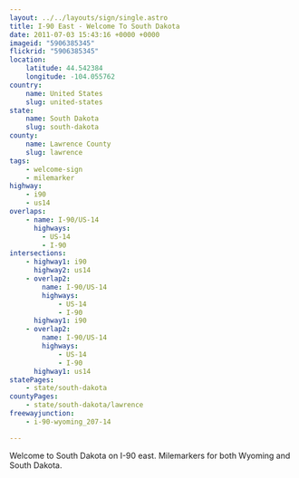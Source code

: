 ```yaml
---
layout: ../../layouts/sign/single.astro
title: I-90 East - Welcome To South Dakota
date: 2011-07-03 15:43:16 +0000 +0000
imageid: "5906385345"
flickrid: "5906385345"
location:
    latitude: 44.542384
    longitude: -104.055762
country:
    name: United States
    slug: united-states
state:
    name: South Dakota
    slug: south-dakota
county:
    name: Lawrence County
    slug: lawrence
tags:
    - welcome-sign
    - milemarker
highway:
    - i90
    - us14
overlaps:
    - name: I-90/US-14
      highways:
        - US-14
        - I-90
intersections:
    - highway1: i90
      highway2: us14
    - overlap2:
        name: I-90/US-14
        highways:
            - US-14
            - I-90
      highway1: i90
    - overlap2:
        name: I-90/US-14
        highways:
            - US-14
            - I-90
      highway1: us14
statePages:
    - state/south-dakota
countyPages:
    - state/south-dakota/lawrence
freewayjunction:
    - i-90-wyoming_207-14

---
```

Welcome to South Dakota on I-90 east.  Milemarkers for both Wyoming and South Dakota.